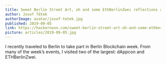 ```yaml
---
title: Sweet Berlin Street Art, oh and some EthBerlinZwei reflections as well
author: Josef Tětek
authorImage: avatar/josef-tetek.jpg
published: 2019-09-05
link: https://hackernoon.com/sweet-berlin-street-art-oh-and-some-ethberlinzwei-reporting-as-well-dc263vmx
picture: articles/2019-09-05.jpg
---
```


I recently traveled to Berlin to take part in Berlin Blockchain week. From many of the week’s events, I visited two of the largest: dAppcon and ETHBerlinZwei.
